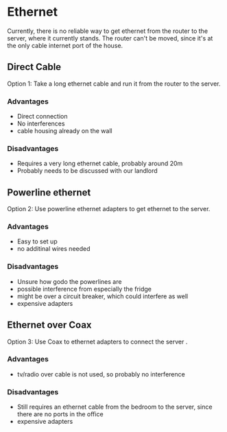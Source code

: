 # Ethernet 

Currently, there is no reliable way to get ethernet from the router to the server, where it currently stands.
The router can't be moved, since it's at the only cable internet port of the house.

## Direct Cable

Option 1: Take a long ethernet cable and run it from the router to the server.

### Advantages 

* Direct connection
* No interferences
* cable housing already on the wall

### Disadvantages 

* Requires a very long ethernet cable, probably around 20m
* Probably needs to be discussed with our landlord


## Powerline ethernet 

Option 2: Use powerline ethernet adapters to get ethernet to the server.

### Advantages 

* Easy to set up 
* no additinal wires needed 

### Disadvantages 

* Unsure how godo the powerlines are 
* possible interference from especially the fridge 
* might be over a circuit breaker, which could interfere as well
* expensive adapters 

## Ethernet over Coax

Option 3: Use Coax to ethernet adapters to connect the server .

### Advantages 

* tv/radio over cable is not used, so probably no interference

### Disadvantages 

* Still requires an ethernet cable from the bedroom to the server, since there are no ports in the office
* expensive adapters
